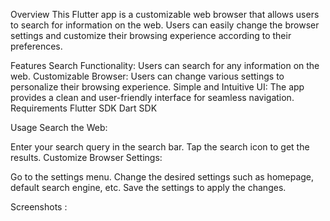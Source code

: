 Overview
This Flutter app is a customizable web browser that allows users to search for information on the web. Users can easily change the browser settings and customize their browsing experience according to their preferences.

Features
Search Functionality: Users can search for any information on the web.
Customizable Browser: Users can change various settings to personalize their browsing experience.
Simple and Intuitive UI: The app provides a clean and user-friendly interface for seamless navigation.
Requirements
Flutter SDK
Dart SDK

Usage
Search the Web:

Enter your search query in the search bar.
Tap the search icon to get the results.
Customize Browser Settings:

Go to the settings menu.
Change the desired settings such as homepage, default search engine, etc.
Save the settings to apply the changes.

Screenshots :  
